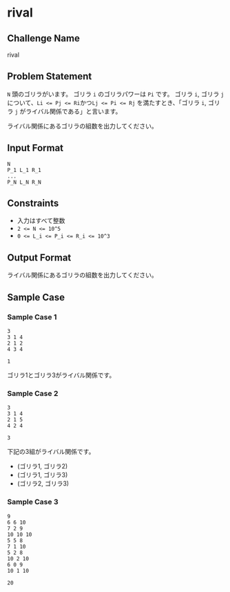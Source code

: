 # rival

## Challenge Name

rival

## Problem Statement

`N` 頭のゴリラがいます。
ゴリラ `i` のゴリラパワーは `Pi` です。
ゴリラ `i`, ゴリラ `j` について、`Li <= Pj <= Ri`かつ`Lj <= Pi <= Rj` を満たすとき、「ゴリラ `i`, ゴリラ `j` がライバル関係である」と言います。

ライバル関係にあるゴリラの組数を出力してください。

## Input Format

```
N
P_1 L_1 R_1
...
P_N L_N R_N
```

## Constraints

- 入力はすべて整数 
- `2 <= N <= 10^5`
- `0 <= L_i <= P_i <= R_i <= 10^3`

## Output Format

ライバル関係にあるゴリラの組数を出力してください。

## Sample Case

### Sample Case 1

```
3
3 1 4
2 1 2
4 3 4
```

```
1
```

ゴリラ1とゴリラ3がライバル関係です。

### Sample Case 2

```
3
3 1 4
2 1 5
4 2 4
```

```
3
```
下記の3組がライバル関係です。
- (ゴリラ1, ゴリラ2)
- (ゴリラ1, ゴリラ3)
- (ゴリラ2, ゴリラ3)

### Sample Case 3

```
9
6 6 10
7 2 9
10 10 10
5 5 8
7 1 10
5 2 8
10 2 10
6 0 9
10 1 10
```

```
20
```
